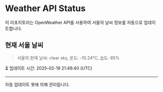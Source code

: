
# Weather API Status

이 리포지토리는 OpenWeather API를 사용하여 서울의 날씨 정보를 자동으로 업데이트합니다.

## 현재 서울 날씨
> 서울의 현재 날씨: clear sky, 온도: -10.24°C, 습도: 85%

⏳ 업데이트 시간: 2025-02-19 21:49:40 (UTC)

---
자동 업데이트 봇에 의해 관리됩니다.
